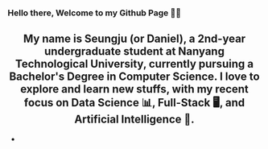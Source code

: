 ### Hello there, Welcome to my Github Page 👋😄

<h2 align="center"> My name is Seungju (or Daniel), a 2nd-year undergraduate student at Nanyang Technological University, currently pursuing a Bachelor's Degree in Computer Science. I love to explore and learn new stuffs, with my recent focus on Data Science 📊, Full-Stack 🖥️, and Artificial Intelligence 🤖.</h2>

- 
